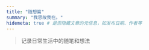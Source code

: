 ```yaml
---
title: "随想篇"
summary: "我思故我在。"
hidemeta: true # 是否隐藏文章的元信息，如发布日期、作者等
---
```

>记录日常生活中的随笔和想法
<!-- more -->